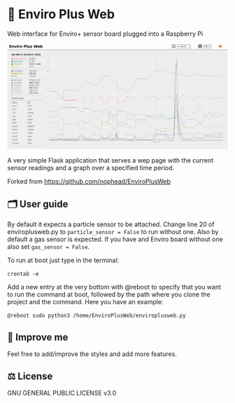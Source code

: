 # 🌿 Enviro Plus Web

Web interface for Enviro+ sensor board plugged into a Raspberry Pi

![Screenshot](screenshot.jpg)

A very simple Flask application that serves a wep page with the current sensor readings and a graph over a specified time period.

Forked from <https://github.com/nophead/EnviroPlusWeb>

## 🗂️ User guide

By default it expects a particle sensor to be attached.
Change line 20 of enviroplusweb.py to `particle_sensor = False` to run without one.
Also by default a gas sensor is expected. If you have and Enviro board without one also set `gas_sensor = False`.

To run at boot just type in the terminal:
```
crontab -e
```
Add a new entry at the very bottom with @reboot to specify that you want to run the command at boot, followed by the path where you clone the project and the command. Here you have an example:
```
@reboot sudo python3 /home/EnviroPlusWeb/enviroplusweb.py
```

## 🚀 Improve me

Feel free to add/improve the styles and add more features.

## ⚖️ License

GNU GENERAL PUBLIC LICENSE v3.0
